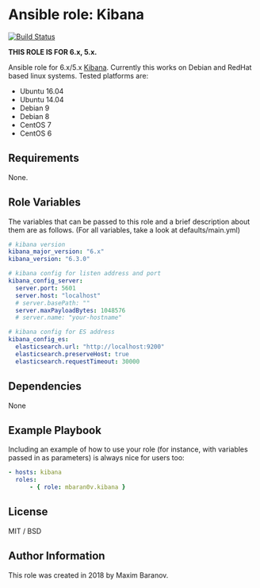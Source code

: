 # Ansible role: Kibana

[![Build Status](https://travis-ci.org/mbaran0v/ansible-role-kibana.svg?branch=master)](https://travis-ci.org/mbaran0v/ansible-role-kibana)

**THIS ROLE IS FOR 6.x, 5.x.**

Ansible role for 6.x/5.x [Kibana](https://www.elastic.co/products/kibana). Currently this works on Debian and RedHat based linux systems. Tested platforms are:

* Ubuntu 16.04
* Ubuntu 14.04
* Debian 9
* Debian 8
* CentOS 7
* CentOS 6

Requirements
------------

None.

Role Variables
--------------

The variables that can be passed to this role and a brief description about them are as follows. (For all variables, take a look at defaults/main.yml)

```yaml
# kibana version
kibana_major_version: "6.x"
kibana_version: "6.3.0"

# kibana config for listen address and port
kibana_config_server:
  server.port: 5601
  server.host: "localhost"
  # server.basePath: ""
  server.maxPayloadBytes: 1048576
  # server.name: "your-hostname"

# kibana config for ES address
kibana_config_es:
  elasticsearch.url: "http://localhost:9200"
  elasticsearch.preserveHost: true
  elasticsearch.requestTimeout: 30000

```

Dependencies
------------

None

Example Playbook
----------------

Including an example of how to use your role (for instance, with variables passed in as parameters) is always nice for users too:

```yaml
- hosts: kibana
  roles:
      - { role: mbaran0v.kibana }
```

License
-------

MIT / BSD

Author Information
------------------

This role was created in 2018 by Maxim Baranov.
